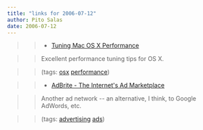 ```yaml
---
title: "links for 2006-07-12"
author: Pito Salas
date: 2006-07-12
---
```



>>

>>   * [Tuning Mac OS X
Performance](<http://www.thexlab.com/faqs/performance.html>)

>>

>> Excellent performance tuning tips for OS X.

>>

>> (tags: [osx](<http://del.icio.us/pitosalas/osx>)
[performance](<http://del.icio.us/pitosalas/performance>))

>>

>>   * [AdBrite - The Internet's Ad Marketplace](<http://www.adbrite.com/>)

>>

>> Another ad network -- an alternative, I think, to Google AdWords, etc.

>>

>> (tags: [advertising](<http://del.icio.us/pitosalas/advertising>)
[ads](<http://del.icio.us/pitosalas/ads>))

>>

>>


